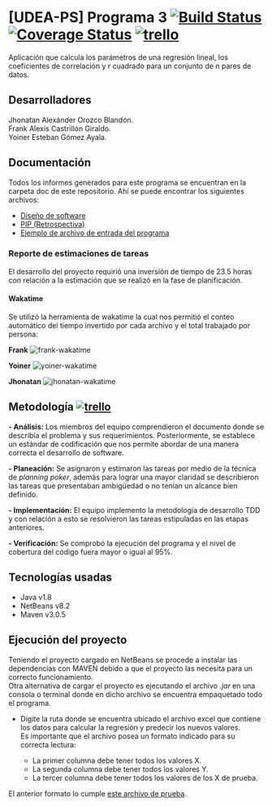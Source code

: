 # [UDEA-PS] Programa 3 [![Build Status](https://travis-ci.org/yoinergomez/Pruebas_PS2.svg?branch=develop)](https://travis-ci.org/yoinergomez/Pruebas_PS2) [![Coverage Status](https://coveralls.io/repos/github/yoinergomez/Pruebas_PS2/badge.svg?branch=develop)](https://coveralls.io/github/yoinergomez/Pruebas_PS2?branch=develop) [![trello](https://img.shields.io/badge/trello-Pruebas__PS2-blue.svg)](https://trello.com/b/UfBGgtWV/pruebasps2)

Aplicación que calcula los parámetros de una regresión lineal, los coeficientes de correlación y r cuadrado para un conjunto de n pares de datos.

## Desarrolladores
Jhonatan Alexánder Orozco Blandón.  
Frank Alexis Castrillón Giraldo.  
Yoiner Esteban Gómez Ayala.

## Documentación
Todos los informes generados para este programa se encuentran en la carpeta doc de este repositorio. Ahí se puede encontrar los siguientes archivos: 
- [Diseño de software](https://github.com/yoinergomez/Pruebas_PS2/raw/master/doc/Plantilla%20de%20dise%C3%B1o.doc.docx)
- [PIP (Retrospectiva)](https://github.com/yoinergomez/Pruebas_PS2/raw/master/doc/Retrospectiva.docx)
- [Ejemplo de archivo de entrada del programa](https://github.com/yoinergomez/Pruebas_PS2/raw/master/src/main/resources/datosRegresion.xls)


### Reporte de estimaciones de tareas
El desarrollo del proyecto requirió una inversión de tiempo de 23.5 horas con relación a la estimación que se realizó en la fase de planificación.

#### Wakatime
Se utilizó la herramienta de wakatime la cual nos permitió el conteo automático del tiempo invertido por cada archivo y el total trabajado por persona:

**Frank**
![frank-wakatime](https://image.ibb.co/dcw5UF/f.png)

**Yoiner**
![yoiner-wakatime](https://image.ibb.co/mQZg3a/y.png)

**Jhonatan**
![jhonatan-wakatime](https://image.ibb.co/b3ZEOa/j.png)

## Metodología [![trello](https://img.shields.io/badge/trello-Pruebas__PS2-blue.svg)](https://trello.com/b/UfBGgtWV/pruebasps2)

**- Análisis:** Los miembros del equipo comprendieron el documento donde se describía el problema y sus requerimientos. Posteriormente, se establece un estándar de codificación que nos permite abordar de una manera correcta el desarrollo de software.

**- Planeación:** Se asignaron y estimaron las tareas por medio de la técnica de _planning poker_, además para lograr una mayor claridad se describieron las tareas que presentaban ambigüedad o no tenían un alcance bien definido.

**- Implementación:** El equipo implemento la metodología de desarrollo TDD y con relación a esto se resolvieron las tareas estipuladas en las etapas anteriores.

**- Verificación:** Se comprobó la ejecución del programa y el nivel de cobertura del código fuera mayor o igual al 95%.


## Tecnologías usadas
- Java v1.8
- NetBeans v8.2
- Maven v3.0.5


## Ejecución del proyecto
Teniendo el proyecto cargado en NetBeans se procede a instalar las dependencias con MAVEN debido a que el proyecto las necesita para un correcto funcionamiento.  
Otra alternativa de cargar el proyecto es ejecutando el archivo _.jar_ en una consola o terminal donde en dicho archivo se encuentra empaquetado todo el programa. 

- Digite la ruta donde se encuentra ubicado el archivo excel que contiene los datos para calcular la regresión y predecir los nuevos valores.   
Es importante que el archivo posea un formato indicado para su correcta lectura:

  - La primer columna debe tener todos los valores X.
  - La segunda columna debe tener todos los valores Y.
  - La tercer columna debe tener todos los valores de los X de prueba.

El anterior formato lo cumple [este archivo de prueba](https://github.com/yoinergomez/Pruebas_PS2/raw/master/src/main/resources/datosRegresion.xls).
